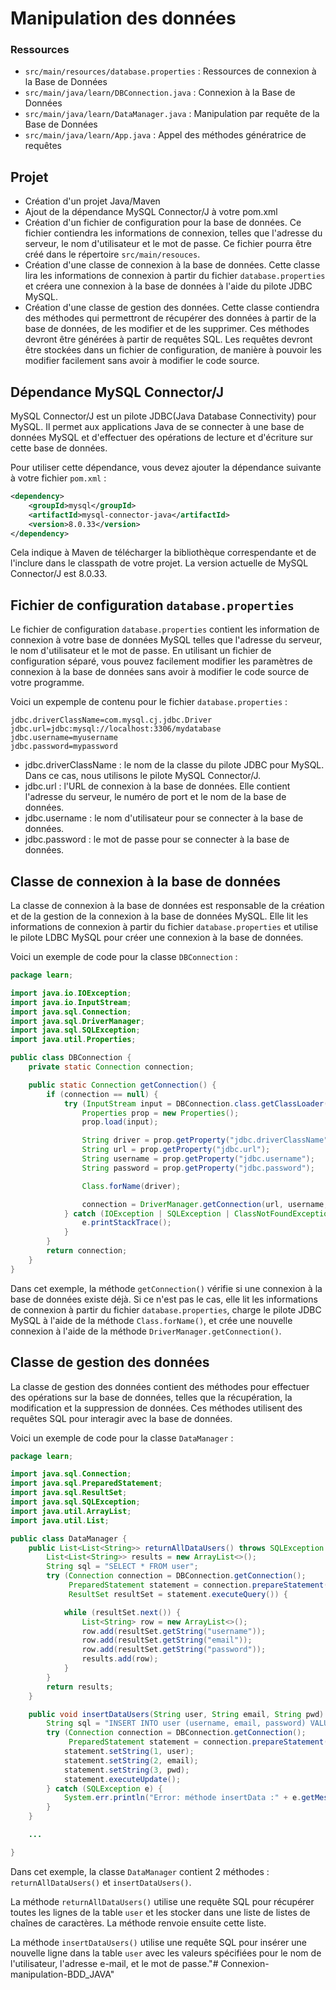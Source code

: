 # Manipulation des données

### Ressources

- `src/main/resources/database.properties` : Ressources de connexion à la Base de Données
- `src/main/java/learn/DBConnection.java` : Connexion à la Base de Données
- `src/main/java/learn/DataManager.java` : Manipulation par requête de la Base de Données
- `src/main/java/learn/App.java` : Appel des méthodes génératrice de requêtes

## Projet

- Création d'un projet Java/Maven
- Ajout de la dépendance MySQL Connector/J à votre pom.xml
- Création d'un fichier de configuration pour la base de données. Ce fichier contiendra les informations de connexion, telles que l'adresse du serveur, le nom d'utilisateur et le mot de passe. Ce fichier pourra être créé dans le répertoire `src/main/resouces`.
- Création d'une classe de connexion à la base de données. Cette classe lira les informations de connexion à partir du fichier `database.properties` et créera une connexion à la base de données à l'aide du pilote JDBC MySQL.
- Création d'une classe de gestion des données. Cette classe contiendra des méthodes qui permettront de récupérer des données à partir de la base de données, de les modifier et de les supprimer. Ces méthodes devront être générées à partir de requêtes SQL. Les requêtes devront être stockées dans un fichier de configuration, de manière à pouvoir
les modifier facilement sans avoir à modifier le code source.

## Dépendance MySQL Connector/J

MySQL Connector/J est un pilote JDBC(Java Database Connectivity) pour MySQL. Il permet aux applications Java de se connecter à une base de données MySQL et d'effectuer des opérations de lecture et d'écriture sur cette base de données.

Pour utiliser cette dépendance, vous devez ajouter la dépendance suivante à votre fichier `pom.xml` :

```xml
<dependency>
    <groupId>mysql</groupId>
    <artifactId>mysql-connector-java</artifactId>
    <version>8.0.33</version>
</dependency>
```

Cela indique à Maven de télécharger la bibliothèque correspendante et de l'inclure dans le classpath de votre projet. La version actuelle de MySQL Connector/J est 8.0.33.

## Fichier de configuration **`database.properties`**

Le fichier de configuration `database.properties` contient les information de connexion à votre base de données MySQL telles que l'adresse du serveur, le nom d'utilisateur et le mot de passe. En utilisant un fichier de configuration séparé, vous pouvez facilement modifier les paramètres de connexion à la base de données sans avoir à modifier le code source de votre programme.

Voici un expemple de contenu pour le fichier `database.properties` :

```properties
jdbc.driverClassName=com.mysql.cj.jdbc.Driver
jdbc.url=jdbc:mysql://localhost:3306/mydatabase
jdbc.username=myusername
jdbc.password=mypassword
```
- jdbc.driverClassName : le nom de la classe du pilote JDBC pour MySQL. Dans ce cas, nous utilisons le pilote MySQL Connector/J.
- jdbc.url : l'URL de connexion à la base de données. Elle contient l'adresse du serveur, le numéro de port et le nom de la base de données.
- jdbc.username : le nom d'utilisateur pour se connecter à la base de données.
- jdbc.password : le mot de passe pour se connecter à la base de données.

## Classe de connexion à la base de données

La classe de connexion à la base de données est responsable de la création et de la gestion de la connexion à la base de données MySQL. Elle lit les informations de connexion à partir du fichier `database.properties` et utilise le pilote LDBC MySQL pour créer une connexion à la base de données.

Voici un exemple de code pour la classe `DBConnection` :

```java
package learn;

import java.io.IOException;
import java.io.InputStream;
import java.sql.Connection;
import java.sql.DriverManager;
import java.sql.SQLException;
import java.util.Properties;

public class DBConnection {
    private static Connection connection;

    public static Connection getConnection() {
        if (connection == null) {
            try (InputStream input = DBConnection.class.getClassLoader().getResourceAsStream("database.properties")) {
                Properties prop = new Properties();
                prop.load(input);

                String driver = prop.getProperty("jdbc.driverClassName");
                String url = prop.getProperty("jdbc.url");
                String username = prop.getProperty("jdbc.username");
                String password = prop.getProperty("jdbc.password");

                Class.forName(driver);

                connection = DriverManager.getConnection(url, username, password);
            } catch (IOException | SQLException | ClassNotFoundException e) {
                e.printStackTrace();
            }
        }
        return connection;
    }
}
```

Dans cet exemple, la méthode `getConnection()` vérifie si une connexion à la base de données existe déjà. Si ce n'est pas le cas, elle lit les informations de connexion à partir du fichier `database.properties`, charge le pilote JDBC MySQL à l'aide de la méthode `Class.forName()`, et crée une nouvelle connexion à l'aide de la méthode `DriverManager.getConnection()`.

## Classe de gestion des données

La classe de gestion des données contient des méthodes pour effectuer des opérations sur la base de données, telles que la récupération, la modification et la suppression de données. Ces méthodes utilisent des requêtes SQL pour interagir avec la base de données.

Voici un exemple de code pour la classe `DataManager` :

```java
package learn;

import java.sql.Connection;
import java.sql.PreparedStatement;
import java.sql.ResultSet;
import java.sql.SQLException;
import java.util.ArrayList;
import java.util.List;

public class DataManager {
    public List<List<String>> returnAllDataUsers() throws SQLException {
        List<List<String>> results = new ArrayList<>();
        String sql = "SELECT * FROM user";
        try (Connection connection = DBConnection.getConnection();
             PreparedStatement statement = connection.prepareStatement(sql);
             ResultSet resultSet = statement.executeQuery()) {

            while (resultSet.next()) {
                List<String> row = new ArrayList<>();
                row.add(resultSet.getString("username"));
                row.add(resultSet.getString("email"));
                row.add(resultSet.getString("password"));
                results.add(row);
            }
        }
        return results;
    }

    public void insertDataUsers(String user, String email, String pwd) {
        String sql = "INSERT INTO user (username, email, password) VALUES (?, ?, ?)";
        try (Connection connection = DBConnection.getConnection();
             PreparedStatement statement = connection.prepareStatement(sql)) {
            statement.setString(1, user);
            statement.setString(2, email);
            statement.setString(3, pwd);
            statement.executeUpdate();
        } catch (SQLException e) {
            System.err.println("Error: méthode insertData :" + e.getMessage());
        }
    }

    ...

}
```

Dans cet exemple, la classe `DataManager` contient 2 méthodes : `returnAllDataUsers()` et `insertDataUsers()`.

La méthode `returnAllDataUsers()` utilise une requête SQL pour récupérer toutes les lignes de la table `user` et les stocker dans une liste de listes de chaînes de caractères. La méthode renvoie ensuite cette liste.

La méthode `insertDataUsers()` utilise une requête SQL pour insérer une nouvelle ligne dans la table `user` avec les valeurs spécifiées pour le nom de l'utilisateur, l'adresse e-mail, et le mot de passe."# Connexion-manipulation-BDD_JAVA" 
